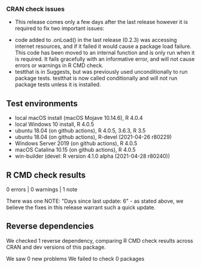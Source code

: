 ### CRAN check issues

* This release comes only a few days after the last release however it is required to fix two important issues:
 - code added to .onLoad() in the last release (0.2.3) was accessing internet resources, and if it failed it would cause a package load failure. This code has been moved to an internal function and is only run when it is required. It fails gracefully with an informative error, and will not cause errors or warnings in R CMD check.
 - testthat is in Suggests, but was previously used unconditionally to run package tests. testthat is now called conditionally and will not run package tests unless it is installed.

## Test environments

* local macOS install (macOS Mojave 10.14.6), R 4.0.4
* local Windows 10 install, R 4.0.5
* ubuntu 18.04 (on github actions), R 4.0.5, 3.6.3, R 3.5
* ubuntu 18.04 (on github actions), R-devel (2021-04-26 r80229)
* Windows Server 2019 (on github actions), R 4.0.5
* macOS Catalina 10.15 (on github actions), R 4.0.5
* win-builder (devel: R version 4.1.0 alpha (2021-04-28 r80240))

## R CMD check results

0 errors | 0 warnings | 1 note

There was one NOTE: "Days since last update: 6" - as stated above, we believe the fixes in this release warrant such a quick update.

## Reverse dependencies

We checked 1 reverse dependency, comparing R CMD check results across CRAN and dev versions of this package.

We saw 0 new problems
We failed to check 0 packages
